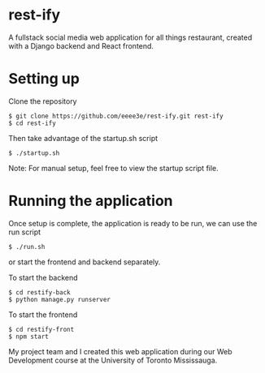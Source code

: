 # rest-ify
A fullstack social media web application for all things restaurant, created with a Django backend and React frontend.

# Setting up
Clone the repository
```
$ git clone https://github.com/eeee3e/rest-ify.git rest-ify
$ cd rest-ify
```
Then take advantage of the startup.sh script
```
$ ./startup.sh
```
Note: For manual setup, feel free to view the startup script file.

# Running the application
Once setup is complete, the application is ready to be run, we can use the run script 
```
$ ./run.sh
```

or start the frontend and backend separately.

To start the backend
```
$ cd restify-back
$ python manage.py runserver
```

To start the frontend
```
$ cd restify-front
$ npm start
```

My project team and I created this web application during our Web Development course at the University of Toronto Mississauga.
